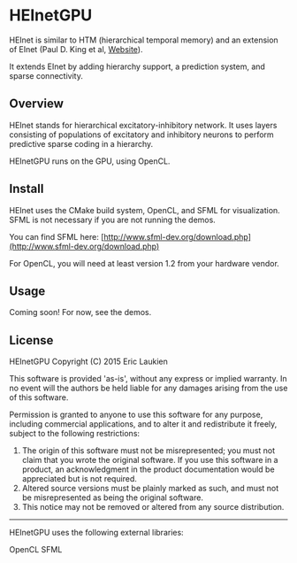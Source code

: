 HEInetGPU
=======

HEInet is similar to HTM (hierarchical temporal memory) and an extension of EInet (Paul D. King et al, [Website](http://redwood.berkeley.edu/w/images/2/29/King_Zylberberg_DeWeese_E_I_Net_Model_of_V1_JNeurosci_2013.pdf)).

It extends EInet by adding hierarchy support, a prediction system, and sparse connectivity.

Overview
-----------

HEInet stands for hierarchical excitatory-inhibitory network. It uses layers consisting of populations of excitatory and inhibitory neurons to perform predictive sparse coding in a hierarchy.

HEInetGPU runs on the GPU, using OpenCL.

Install
-----------

HEInet uses the CMake build system, OpenCL, and SFML for visualization. SFML is not necessary if you are not running the demos.

You can find SFML here: [http://www.sfml-dev.org/download.php](http://www.sfml-dev.org/download.php)

For OpenCL, you will need at least version 1.2 from your hardware vendor.

Usage
-----------

Coming soon! For now, see the demos.

License
-----------

HEInetGPU
Copyright (C) 2015 Eric Laukien

This software is provided 'as-is', without any express or implied
warranty.  In no event will the authors be held liable for any damages
arising from the use of this software.

Permission is granted to anyone to use this software for any purpose,
including commercial applications, and to alter it and redistribute it
freely, subject to the following restrictions:

1. The origin of this software must not be misrepresented; you must not
	claim that you wrote the original software. If you use this software
	in a product, an acknowledgment in the product documentation would be
	appreciated but is not required.
2. Altered source versions must be plainly marked as such, and must not be
	misrepresented as being the original software.
3. This notice may not be removed or altered from any source distribution.

------------------------------------------------------------------------------

HEInetGPU uses the following external libraries:

OpenCL
SFML

